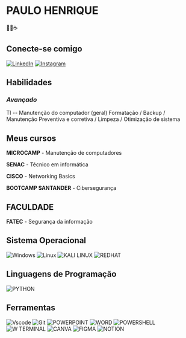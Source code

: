 # **PAULO HENRIQUE**
👨‍💻☕

## Conecte-se comigo
[![LinkedIn](https://img.shields.io/badge/LinkedIn-0077B5?style=for-the-badge&logo=linkedin&logoColor=)](https://www.linkedin.com/in/paulo-henrique-b209bb256/) [![Instagram](https://img.shields.io/badge/-Instagram-%23E4405F?style=for-the-badge&logo=instagram&logoColor=fff)](https://www.instagram.com/libann23k/)

## **Habilidades**
### *Avançado*
TI -- Manutenção do computador (geral) Formatação / Backup / Manutenção Preventiva e corretiva / Limpeza / Otimização de sistema

## **Meus cursos**
**MICROCAMP** - Manutenção de computadores

**SENAC** - Técnico em informática

**CISCO** - Networking Basics

**BOOTCAMP SANTANDER** - Cibersegurança

## **FACULDADE**
**FATEC** - Segurança da informação 

## **Sistema Operacional**

![Windows](https://img.shields.io/badge/Windows-000?style=for-the-badge&logo=windows&logoColor=2CA5E0) ![Linux](https://img.shields.io/badge/Linux-000?style=for-the-badge&logo=linux&logoColor=FCC624) ![KALI LINUX](https://img.shields.io/badge/Kali_Linux-557C94?style=for-the-badge&logo=kali-linux&logoColor=white) ![REDHAT](https://img.shields.io/badge/Red%20Hat-EE0000?style=for-the-badge&logo=redhat&logoColor=white)

## **Linguagens de Programação**
![PYTHON](https://img.shields.io/badge/Python-14354C?style=for-the-badge&logo=python&logoColor=white)
## **Ferramentas**
![Vscode](https://img.shields.io/badge/Visual_Studio_Code-0078D4?style=for-the-badge&logo=visual%20studio%20code&logoColor=white) ![Git](https://img.shields.io/badge/GIT-E44C30?style=for-the-badge&logo=git&logoColor=white) ![POWERPOINT](https://img.shields.io/badge/Microsoft_PowerPoint-B7472A?style=for-the-badge&logo=microsoft-powerpoint&logoColor=white) ![WORD](https://img.shields.io/badge/Microsoft_Word-2B579A?style=for-the-badge&logo=microsoft-word&logoColor=white) ![POWERSHELL](https://img.shields.io/badge/Powershell-2CA5E0?style=for-the-badge&logo=powershell&logoColor=white) ![W TERMINAL](https://img.shields.io/badge/windows%20terminal-4D4D4D?style=for-the-badge&logo=windows%20terminal&logoColor=white) ![CANVA](https://img.shields.io/badge/Canva-%2300C4CC.svg?&style=for-the-badge&logo=Canva&logoColor=white) ![FIGMA](https://img.shields.io/badge/Figma-F24E1E?style=for-the-badge&logo=figma&logoColor=white) ![NOTION](https://img.shields.io/badge/Notion-000000?style=for-the-badge&logo=notion&logoColor=white)

